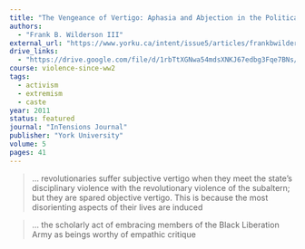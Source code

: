 ```yaml
---
title: "The Vengeance of Vertigo: Aphasia and Abjection in the Political Trials of Black Insurgents"
authors:
  - "Frank B. Wilderson III"
external_url: "https://www.yorku.ca/intent/issue5/articles/frankbwildersoniii.php"
drive_links: 
  - "https://drive.google.com/file/d/1rbTtXGNwa54mdsXNKJ67edbg3Fqe7BNs/view?usp=drivesdk"
course: violence-since-ww2
tags:
  - activism
  - extremism
  - caste
year: 2011
status: featured
journal: "InTensions Journal"
publisher: "York University"
volume: 5
pages: 41
---
```


> … revolutionaries suffer subjective vertigo when they meet the state’s disciplinary violence with the revolutionary violence of the subaltern; but they are spared objective vertigo. This is because the most disorienting aspects of their lives are induced

> … the scholarly act of embracing members of the Black Liberation Army as beings worthy of empathic critique
